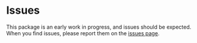 # Issues

This package is an early work in progress, and issues should be expected. When you find issues, please report them on the [issues page](https://github.com/tom-metherell/Mice.jl/issues).